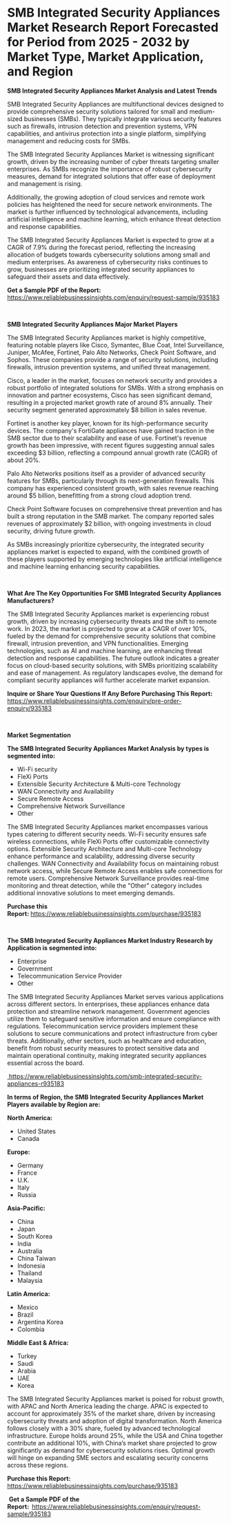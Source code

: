 <p><h1>SMB Integrated Security Appliances Market Research Report Forecasted for Period from 2025 -  2032 by Market Type, Market Application, and Region</h1></p><p><strong>SMB Integrated Security Appliances Market Analysis and Latest Trends</strong></p>
<p><p>SMB Integrated Security Appliances are multifunctional devices designed to provide comprehensive security solutions tailored for small and medium-sized businesses (SMBs). They typically integrate various security features such as firewalls, intrusion detection and prevention systems, VPN capabilities, and antivirus protection into a single platform, simplifying management and reducing costs for SMBs.</p><p>The SMB Integrated Security Appliances Market is witnessing significant growth, driven by the increasing number of cyber threats targeting smaller enterprises. As SMBs recognize the importance of robust cybersecurity measures, demand for integrated solutions that offer ease of deployment and management is rising. </p><p>Additionally, the growing adoption of cloud services and remote work policies has heightened the need for secure network environments. The market is further influenced by technological advancements, including artificial intelligence and machine learning, which enhance threat detection and response capabilities. </p><p>The SMB Integrated Security Appliances Market is expected to grow at a CAGR of 7.9% during the forecast period, reflecting the increasing allocation of budgets towards cybersecurity solutions among small and medium enterprises. As awareness of cybersecurity risks continues to grow, businesses are prioritizing integrated security appliances to safeguard their assets and data effectively.</p></p>
<p><strong>Get a Sample PDF of the Report:&nbsp;</strong> <a href="https://www.reliablebusinessinsights.com/enquiry/request-sample/935183?utm_campaign=3168&utm_medium=2&utm_source=Github&utm_content=ia&utm_term=18042025&utm_id=smb-integrated-security-appliances">https://www.reliablebusinessinsights.com/enquiry/request-sample/935183</a></p>
<p>&nbsp;</p>
<p><strong>SMB Integrated Security Appliances Major Market Players</strong></p>
<p><p>The SMB Integrated Security Appliances market is highly competitive, featuring notable players like Cisco, Symantec, Blue Coat, Intel Surveillance, Juniper, McAfee, Fortinet, Palo Alto Networks, Check Point Software, and Sophos. These companies provide a range of security solutions, including firewalls, intrusion prevention systems, and unified threat management.</p><p>Cisco, a leader in the market, focuses on network security and provides a robust portfolio of integrated solutions for SMBs. With a strong emphasis on innovation and partner ecosystems, Cisco has seen significant demand, resulting in a projected market growth rate of around 8% annually. Their security segment generated approximately $8 billion in sales revenue.</p><p>Fortinet is another key player, known for its high-performance security devices. The company's FortiGate appliances have gained traction in the SMB sector due to their scalability and ease of use. Fortinet's revenue growth has been impressive, with recent figures suggesting annual sales exceeding $3 billion, reflecting a compound annual growth rate (CAGR) of about 20%.</p><p>Palo Alto Networks positions itself as a provider of advanced security features for SMBs, particularly through its next-generation firewalls. This company has experienced consistent growth, with sales revenue reaching around $5 billion, benefitting from a strong cloud adoption trend.</p><p>Check Point Software focuses on comprehensive threat prevention and has built a strong reputation in the SMB market. The company reported sales revenues of approximately $2 billion, with ongoing investments in cloud security, driving future growth.</p><p>As SMBs increasingly prioritize cybersecurity, the integrated security appliances market is expected to expand, with the combined growth of these players supported by emerging technologies like artificial intelligence and machine learning enhancing security capabilities.</p></p>
<p>&nbsp;</p>
<p><strong>What Are The Key Opportunities For SMB Integrated Security Appliances Manufacturers?</strong></p>
<p><p>The SMB Integrated Security Appliances market is experiencing robust growth, driven by increasing cybersecurity threats and the shift to remote work. In 2023, the market is projected to grow at a CAGR of over 10%, fueled by the demand for comprehensive security solutions that combine firewall, intrusion prevention, and VPN functionalities. Emerging technologies, such as AI and machine learning, are enhancing threat detection and response capabilities. The future outlook indicates a greater focus on cloud-based security solutions, with SMBs prioritizing scalability and ease of management. As regulatory landscapes evolve, the demand for compliant security appliances will further accelerate market expansion.</p></p>
<p><strong>Inquire or Share Your Questions If Any Before Purchasing This Report:</strong> <a href="https://www.reliablebusinessinsights.com/enquiry/pre-order-enquiry/935183?utm_campaign=3168&utm_medium=2&utm_source=Github&utm_content=ia&utm_term=18042025&utm_id=smb-integrated-security-appliances">https://www.reliablebusinessinsights.com/enquiry/pre-order-enquiry/935183</a></p>
<p>&nbsp;</p>
<p><strong>Market Segmentation</strong></p>
<p><strong>The SMB Integrated Security Appliances Market Analysis by types is segmented into:</strong></p>
<p><ul><li>Wi-Fi security</li><li>FleXi Ports</li><li>Extensible Security Architecture & Multi-core Technology</li><li>WAN Connectivity and Availability</li><li>Secure Remote Access</li><li>Comprehensive Network Surveillance</li><li>Other</li></ul></p>
<p><p>The SMB Integrated Security Appliances market encompasses various types catering to different security needs. Wi-Fi security ensures safe wireless connections, while FleXi Ports offer customizable connectivity options. Extensible Security Architecture and Multi-core Technology enhance performance and scalability, addressing diverse security challenges. WAN Connectivity and Availability focus on maintaining robust network access, while Secure Remote Access enables safe connections for remote users. Comprehensive Network Surveillance provides real-time monitoring and threat detection, while the "Other" category includes additional innovative solutions to meet emerging demands.</p></p>
<p><strong>Purchase this Report:&nbsp;</strong><a href="https://www.reliablebusinessinsights.com/purchase/935183?utm_campaign=3168&utm_medium=2&utm_source=Github&utm_content=ia&utm_term=18042025&utm_id=smb-integrated-security-appliances">https://www.reliablebusinessinsights.com/purchase/935183</a></p>
<p>&nbsp;</p>
<p><strong>The SMB Integrated Security Appliances Market Industry Research by Application is segmented into:</strong></p>
<p><ul><li>Enterprise</li><li>Government</li><li>Telecommunication Service Provider</li><li>Other</li></ul></p>
<p><p>The SMB Integrated Security Appliances Market serves various applications across different sectors. In enterprises, these appliances enhance data protection and streamline network management. Government agencies utilize them to safeguard sensitive information and ensure compliance with regulations. Telecommunication service providers implement these solutions to secure communications and protect infrastructure from cyber threats. Additionally, other sectors, such as healthcare and education, benefit from robust security measures to protect sensitive data and maintain operational continuity, making integrated security appliances essential across the board.</p></p>
<p><a href="https://www.reliablebusinessinsights.com/smb-integrated-security-appliances-r935183?utm_campaign=3168&utm_medium=2&utm_source=Github&utm_content=ia&utm_term=18042025&utm_id=smb-integrated-security-appliances">&nbsp;https://www.reliablebusinessinsights.com/smb-integrated-security-appliances-r935183</a></p>
<p><strong>In terms of Region, the SMB Integrated Security Appliances Market Players available by Region are:</strong></p>
<p>
    <p> <strong> North America: </strong>
        <ul>
            <li>United States</li>
            <li>Canada</li>
        </ul>
        </p> 
    <p> <strong> Europe: </strong>
        <ul>
            <li>Germany</li>
            <li>France</li>
            <li>U.K.</li>
            <li>Italy</li>
            <li>Russia</li>
        </ul>
        </p> 
    <p> <strong> Asia-Pacific: </strong>
        <ul>
            <li>China</li>
            <li>Japan</li>
            <li>South Korea</li>
            <li>India</li>
            <li>Australia</li>
            <li>China Taiwan</li>
            <li>Indonesia</li>
            <li>Thailand</li>
            <li>Malaysia</li>
        </ul>
        </p> 
    <p> <strong> Latin America: </strong>
        <ul>
            <li>Mexico</li>
            <li>Brazil</li>
            <li>Argentina Korea</li>
            <li>Colombia</li>
        </ul>
        </p> 
    <p> <strong> Middle East & Africa: </strong>
        <ul>
            <li>Turkey</li>
            <li>Saudi</li>
            <li>Arabia</li>
            <li>UAE</li>
            <li>Korea</li>
        </ul>
    </p>
    </p>
<p><p>The SMB Integrated Security Appliances market is poised for robust growth, with APAC and North America leading the charge. APAC is expected to account for approximately 35% of the market share, driven by increasing cybersecurity threats and adoption of digital transformation. North America follows closely with a 30% share, fueled by advanced technological infrastructure. Europe holds around 25%, while the USA and China together contribute an additional 10%, with China’s market share projected to grow significantly as demand for cybersecurity solutions rises. Optimal growth will hinge on expanding SME sectors and escalating security concerns across these regions.</p></p>
<p><strong>Purchase this Report: </strong><a href="https://www.reliablebusinessinsights.com/purchase/935183?utm_campaign=3168&utm_medium=2&utm_source=Github&utm_content=ia&utm_term=18042025&utm_id=smb-integrated-security-appliances">https://www.reliablebusinessinsights.com/purchase/935183</a></p>
<p>&nbsp;<strong>Get a Sample PDF of the Report:&nbsp;&nbsp;</strong><a href="https://www.reliablebusinessinsights.com/enquiry/request-sample/935183?utm_campaign=3168&utm_medium=2&utm_source=Github&utm_content=ia&utm_term=18042025&utm_id=smb-integrated-security-appliances">https://www.reliablebusinessinsights.com/enquiry/request-sample/935183</a></p>
<p><strong></strong></p>
<p><p></p><p></p><p></p></p>
